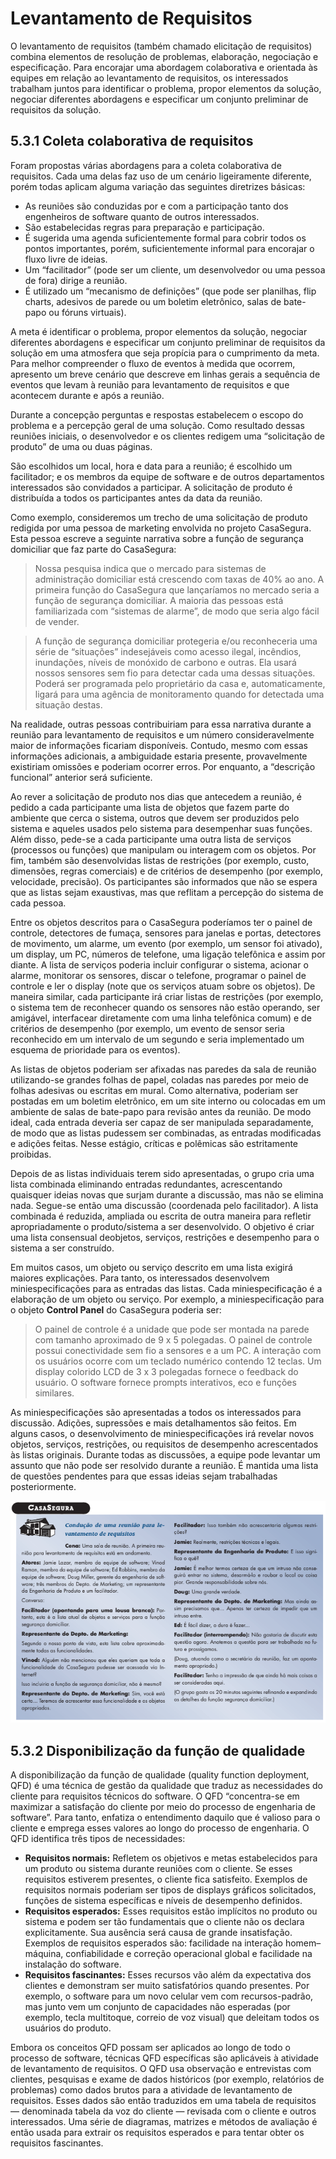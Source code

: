 # Levantamento de Requisitos

O levantamento de requisitos (também chamado elicitação de requisitos) combina elementos de
resolução de problemas, elaboração, negociação e especificação. Para encorajar uma abordagem 
colaborativa e orientada às equipes em relação ao levantamento de requisitos, os interessados 
trabalham juntos para identificar o problema, propor elementos da solução, negociar diferentes 
abordagens e especificar um conjunto preliminar de requisitos da solução.

## 5.3.1 Coleta colaborativa de requisitos

Foram propostas várias abordagens para a coleta colaborativa de requisitos. Cada uma delas faz uso de
um cenário ligeiramente diferente, porém todas aplicam alguma variação das seguintes diretrizes básicas:

* As reuniões são conduzidas por e com a participação tanto dos engenheiros de software quanto de outros interessados.
* São estabelecidas regras para preparação e participação.
* É sugerida uma agenda suficientemente formal para cobrir todos os pontos importantes, porém, suficientemente informal para encorajar o fluxo livre de ideias.
* Um “facilitador” (pode ser um cliente, um desenvolvedor ou uma pessoa de fora) dirige a reunião.
* É utilizado um “mecanismo de definições” (que pode ser planilhas, flip charts, adesivos de parede ou um boletim eletrônico, salas de bate-papo ou fóruns virtuais).

A meta é identificar o problema, propor elementos da solução, negociar diferentes abordagens e especificar um conjunto 
preliminar de requisitos da solução em uma atmosfera que seja propícia para o cumprimento da meta. Para melhor compreender
o fluxo de eventos à medida que ocorrem, apresento um breve cenário que descreve em linhas gerais a sequência
de eventos que levam à reunião para levantamento de requisitos e que acontecem durante e após a reunião.

Durante a concepção perguntas e respostas estabelecem o escopo do problema e a percepção geral de uma solução. Como resultado dessas 
reuniões iniciais, o desenvolvedor e os clientes redigem uma “solicitação de produto” de uma ou duas páginas.

São escolhidos um local, hora e data para a reunião; é escolhido um facilitador; e os membros da equipe de software e de outros 
departamentos interessados são convidados a participar. A solicitação de produto é distribuída a todos os participantes antes da data da reunião.

Como exemplo, consideremos um trecho de uma solicitação de produto redigida por uma pessoa de marketing envolvida no projeto CasaSegura. 
Esta pessoa escreve a seguinte narrativa sobre a função de segurança domiciliar que faz parte do CasaSegura:

> Nossa pesquisa indica que o mercado para sistemas de administração domiciliar está crescendo com taxas de 40% ao ano. A primeira 
> função do CasaSegura que lançaríamos no mercado seria a função de segurança domiciliar. A maioria das pessoas está familiarizada com 
> “sistemas de alarme”, de modo que seria algo fácil de vender.

> A função de segurança domiciliar protegeria e/ou reconheceria uma série de “situações” indesejáveis como acesso ilegal, incêndios, 
> inundações, níveis de monóxido de carbono e outras. Ela usará nossos sensores sem fio para detectar cada uma dessas situações. 
> Poderá ser programada pelo proprietário da casa e, automaticamente, ligará para uma agência de monitoramento quando for detectada uma situação destas.

Na realidade, outras pessoas contribuiriam para essa narrativa durante a reunião para levantamento de requisitos e um número consideravelmente maior de 
informações ficariam disponíveis. Contudo, mesmo com essas informações adicionais, a ambiguidade estaria presente, provavelmente existiriam omissões 
e poderiam ocorrer erros. Por enquanto, a “descrição funcional” anterior será suficiente.

Ao rever a solicitação de produto nos dias que antecedem a reunião, é pedido a cada participante uma lista de objetos que fazem parte do 
ambiente que cerca o sistema, outros que devem ser produzidos pelo sistema e aqueles usados pelo sistema para desempenhar suas funções. Além disso, 
pede-se a cada participante uma outra lista de serviços (processos ou funções) que manipulam ou interagem com os objetos. Por fim, também são desenvolvidas 
listas de restrições (por exemplo, custo, dimensões, regras comerciais) e de critérios de desempenho (por exemplo, velocidade, precisão). Os participantes 
são informados que não se espera que as listas sejam exaustivas, mas que reflitam a percepção do sistema de cada pessoa.

Entre os objetos descritos para o CasaSegura poderíamos ter o painel de controle, detectores de fumaça, sensores para janelas e portas, detectores de movimento, 
um alarme, um evento (por exemplo, um sensor foi ativado), um display, um PC, números de telefone, uma ligação telefônica e assim por diante. A lista de 
serviços poderia incluir configurar o sistema, acionar o alarme, monitorar os sensores, discar o telefone, programar o painel de controle e ler o display (note 
que os serviços atuam sobre os objetos). De maneira similar, cada participante irá criar listas de restrições (por exemplo, o sistema tem de reconhecer quando 
os sensores não estão operando, ser amigável, interfacear diretamente com uma linha telefônica comum) e de critérios de desempenho (por exemplo, um evento de sensor
seria reconhecido em um intervalo de um segundo e seria implementado um esquema de prioridade para os eventos).

As listas de objetos poderiam ser afixadas nas paredes da sala de reunião utilizando-se grandes folhas de papel, coladas nas paredes por meio 
de folhas adesivas ou escritas em mural. Como alternativa, poderiam ser postadas em um boletim eletrônico, em um site interno ou colocadas em um 
ambiente de salas de bate-papo para revisão antes da reunião. De modo ideal, cada entrada deveria ser capaz de ser manipulada separadamente, de modo que as listas 
pudessem ser combinadas, as entradas modificadas e adições feitas. Nesse estágio, críticas e polêmicas são estritamente proibidas.

Depois de as listas individuais terem sido apresentadas, o grupo cria uma lista combinada eliminando entradas redundantes, acrescentando quaisquer ideias 
novas que surjam durante a discussão, mas não se elimina nada. Segue-se então uma discussão (coordenada pelo facilitador). A lista combinada é reduzida, 
ampliada ou escrita de outra maneira para refletir apropriadamente o produto/sistema a ser desenvolvido. O objetivo é criar uma lista consensual deobjetos, 
serviços, restrições e desempenho para o sistema a ser construído.

Em muitos casos, um objeto ou serviço descrito em uma lista exigirá maiores explicações. Para tanto, os interessados desenvolvem miniespecificações para 
as entradas das listas. Cada miniespecificação é a elaboração de um objeto ou serviço. Por exemplo, a miniespecificação para o objeto **Control Panel** do CasaSegura 
poderia ser:

> O painel de controle é a unidade que pode ser montada na parede com tamanho aproximado de 9 x 5 polegadas. O painel de controle possui conectividade 
> sem fio a sensores e a um PC. A interação com os usuários ocorre com um teclado numérico contendo 12 teclas. Um display colorido LCD de 3 x 3 polegadas 
> fornece o feedback do usuário. O software fornece prompts interativos, eco e funções similares.

As miniespecificações são apresentadas a todos os interessados para discussão. Adições, supressões e mais detalhamentos são feitos. Em alguns casos, 
o desenvolvimento de miniespecificações irá revelar novos objetos, serviços, restrições, ou requisitos de desempenho acrescentados às listas originais. 
Durante todas as discussões, a equipe pode levantar um assunto que não pode ser resolvido durante a reunião. É mantida uma lista de questões pendentes para que 
essas ideias sejam trabalhadas posteriormente.

![Fock](https://github.com/GabrielPagotto/Faculdade-UniRV/blob/master/resources/reqsoft3image_1.png)

## 5.3.2 Disponibilização da função de qualidade
A disponibilização da função de qualidade (quality function deployment, QFD) é uma técnica de gestão da qualidade que traduz as necessidades do 
cliente para requisitos técnicos do software. O QFD “concentra-se em maximizar a satisfação do cliente por meio do processo de engenharia de software”. 
Para tanto, enfatiza o entendimento daquilo que é valioso para o cliente e emprega esses valores ao longo do processo de engenharia. O QFD identifica três 
tipos de necessidades:

* **Requisitos normais:** Refletem os objetivos e metas estabelecidos para um produto ou sistema durante reuniões com o cliente. Se esses requisitos estiverem 
presentes, o cliente fica satisfeito. Exemplos de requisitos normais poderiam ser tipos de displays gráficos solicitados, funções de sistema específicas e 
níveis de desempenho definidos.
* **Requisitos esperados:** Esses requisitos estão implícitos no produto ou sistema e podem ser tão fundamentais que o cliente não os declara explicitamente. 
Sua ausência será causa de grande insatisfação. Exemplos de requisitos esperados são: facilidade na interação homem–máquina, confiabilidade e correção 
operacional global e facilidade na instalação do software.
* **Requisitos fascinantes:** Esses recursos vão além da expectativa dos clientes e demonstram ser muito satisfatórios quando presentes. Por exemplo, 
o software para um novo celular vem com recursos-padrão, mas junto vem um conjunto de capacidades não esperadas (por exemplo, tecla multitoque, correio de 
voz visual) que deleitam todos os usuários do produto.

Embora os conceitos QFD possam ser aplicados ao longo de todo o processo de software, técnicas QFD específicas são aplicáveis à atividade de levantamento 
de requisitos. O QFD usa observação e entrevistas com clientes, pesquisas e exame de dados históricos (por exemplo, relatórios de problemas) como dados 
brutos para a atividade de levantamento de requisitos. Esses dados são então traduzidos em uma tabela de requisitos — denominada tabela da voz do cliente — 
revisada com o cliente e outros interessados. Uma série de diagramas, matrizes e métodos de avaliação é então usada para extrair os requisitos esperados 
e para tentar obter os requisitos fascinantes.
